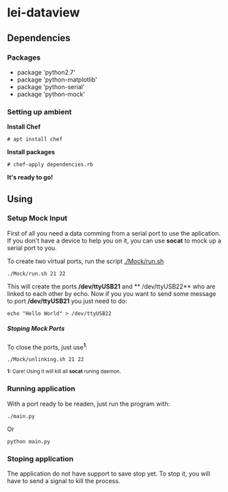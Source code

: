 # lei-dataview

## Dependencies

### Packages

- package 'python2.7'
- package 'python-matplotlib'
- package 'python-serial'
- package 'python-mock'

### Setting up ambient

 **Install Chef**

    # apt install chef

 **Install packages**

	# chef-apply dependencies.rb

 **It's ready to go!**

## Using

### Setup Mock Input

First of all you need a data comming from a serial port to use the aplication.
If you don't have a device to help you on it, you can use **socat**  to mock up a serial
port to you.

To create two virtual ports, run the script  [./Mock/run.sh](https://github.com/Ziul/lei-dataview/blob/master/Mock/run.sh)

    ./Mock/run.sh 21 22

This will create the ports   **/dev/ttyUSB21** and  ** /dev/ttyUSB22** who are linked
to each other by echo. Now if you you want to send some message to port **/dev/ttyUSB21**
you just need to do:

    echo "Hello World" > /dev/ttyUSB22

##### Stoping Mock Ports

To close the ports, just use<sup>**1**</sup>:

    ./Mock/unlinking.sh 21 22

<sub>**1:** Care! Using it will kill all **socat** runing daemon. </sub>


### Running application

With a port ready to be readen, just run the program with:

    ./main.py

Or

    python main.py

### Stoping application

The application do not have support to save stop yet. To stop it, you will have to send a
signal to kill the process.
